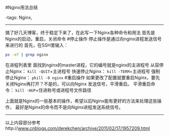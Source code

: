 #Nginx用法总结

-tags: Nginx,

----

搞了好几天博客，终于稳定下来了，在此写一下Nginx各种命令和用法
首先是Nginx的启动，重启，关闭命令
#停止操作
停止操作是通过向nginx进程发送信号来进行的
首先，在SSH里输入：
```bash
ps -ef | grep nginx
```
在进程列表里 面找到nginx的master进程，它的编号就是nginx的主进程号
从容停止Nginx：
`kill -QUIT`+主进程号
快速停止Nginx：
`kill -TERM`+主进程号
强制停止Nginx：
`pkill -9 nginx`
#重启操作
如果更改了配置就要重启Nginx，要先关闭Nginx再打开？不是的，可以向Nginx 发送信号，平滑重启。
平滑重启命令：
`kill -HUP`+住进称号或进程号文件路径

上面就是Nginx的一些基本的操作，希望以后Nginx能有更好的方法来处理这些操作， 最好是Nginx的命令而不是向Nginx进程发送系统信号。
***
以上内容部分参考http://www.cnblogs.com/derekchen/archive/2011/02/17/1957209.html